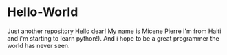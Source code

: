 # Hello-World
Just another repository
Hello dear!
My name is Micene Pierre i'm from Haiti and i'm starting to learn python!).
And i hope to be a great programmer the world has never seen.
